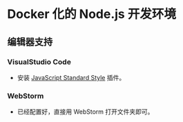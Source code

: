 # Docker 化的 Node.js 开发环境

## 编辑器支持

### VisualStudio Code

- 安装 [JavaScript Standard Style](https://marketplace.visualstudio.com/items?itemName=chenxsan.vscode-standardjs) 插件。

### WebStorm

- 已经配置好，直接用 WebStorm 打开文件夹即可。